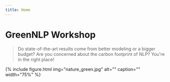 ```yaml
---
title: Home
---
```


# GreenNLP Workshop

> Do state-of-the-art results come from better modeling or a bigger budget? Are you concerned about the carbon footprint of NLP? You're in the right place!

{% include figure.html img="nature_green.jpg" alt="" caption="" width="75%" %}

<!--div class="toc" markdown="1"-->


